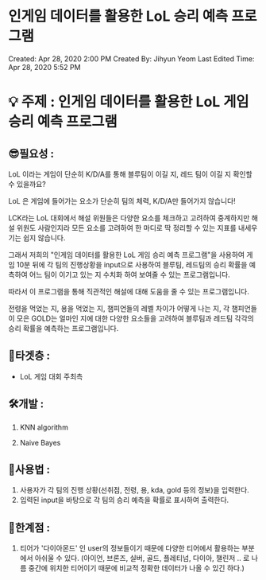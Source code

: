 # 인게임 데이터를 활용한 LoL 승리 예측 프로그램

Created: Apr 28, 2020 2:00 PM
Created By: Jihyun Yeom
Last Edited Time: Apr 28, 2020 5:52 PM

# 💡 주제 : 인게임 데이터를 활용한 LoL 게임 승리 예측 프로그램

## 😎필요성 :

LoL 이라는 게임이 단순히 K/D/A를 통해 블루팀이 이길 지, 레드 팀이 이길 지 확인할 수 있을까요?

LoL 은 게임에 들어가는 요소가 단순히 팀의 체력, K/D/A만 들어가지 않습니다!

LCK라는 LoL 대회에서 해설 위원들은 다양한 요소를 체크하고 고려하여 중계하지만 해설 위원도 사람인지라 모든 요소를 고려하여 한 마디로 딱 정리할 수 있는 지표를 내세우기는 쉽지 않습니다.

그래서 저희의 "인게임 데이터를 활용한 LoL 게임 승리 예측 프로그램"을 사용하여 게임 10분 뒤에 각 팀의 진행상황을 input으로 사용하여 블루팀, 레드팀의 승리 확률을 예측하여 어느 팀이 이기고 있는 지 수치화 하여 보여줄 수 있는 프로그램입니다.

따라서 이 프로그램을 통해 직관적인 해설에 대해 도움을 줄 수 있는 프로그램입니다.

전령을 먹었는 지, 용을 먹었는 지, 챔피언들의 레벨 차이가 어떻게 나는 지, 각 챔피언들이 모은 GOLD는 얼마인 지에 대한 다양한 요소들을 고려하여 블루팀과 레드팀 각각의 승리 확률을 예측하는 프로그램입니다.

## 🧐타겟층 :

- LoL 게임 대회 주최측

## 🛠개발 :

1) KNN algorithm

2) Naive Bayes 

## 📃사용법 :

1. 사용자가 각 팀의 진행 상황(선취점, 전령, 용, kda, gold 등의 정보)을 입력한다.
2. 입력된 input을 바탕으로 각 팀의 승리 예측을 확률로 표시하여 출력한다.

## 🤔한계점 :

1. 티어가 '다이아몬드' 인 user의 정보들이기 때문에 다양한 티어에서 활용하는 부분에서 아쉬울 수 있다. (아이언, 브론즈, 실버, 골드, 플레티넘, 다이아, 챌린저 .. 로 나름 중간에 위치한 티어이기 때문에 비교적 정확한 데이터가 나올 수 있긴 하다.)
